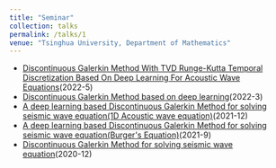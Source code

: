 ```yaml
---
title: "Seminar"
collection: talks
permalink: /talks/1
venue: "Tsinghua University, Department of Mathematics"
---
```


* [Discontinuous Galerkin Method With TVD Runge-Kutta Temporal Discretization Based On Deep Learning For Acoustic Wave Equations](https://github.com/changyf98/changyf98.github.io/blob/master/files/slide.pdf)(2022-5)
* [Discontinuous Galerkin Method based on deep learning](https://github.com/changyf98/changyf98.github.io/blob/master/files/Discontinuous%20Galerkin%20Method%20based%20on%20deep%20learning.pdf)(2022-3)
* [A deep learning based Discontinuous Galerkin Method for solving seismic wave equation(1D Acoustic wave equation)](https://github.com/changyf98/changyf98.github.io/blob/master/files/20211201.pdf)(2021-12)
* [A deep learning based Discontinuous Galerkin Method for solving seismic wave equation(Burger's Equation)](https://github.com/changyf98/changyf98.github.io/blob/master/files/adeep.pdf)(2021-9)
* [Discontinuous Galerkin Method for solving seismic wave equation](https://github.com/changyf98/changyf98.github.io/blob/master/files/%E9%97%B4%E6%96%AD%E6%9C%89%E9%99%90%E5%85%83%E6%B1%82%E8%A7%A3%E5%9C%B0%E9%9C%87%E6%B3%A2%E5%8A%A8%E6%96%B9%E7%A8%8B%E7%9A%84%E7%A0%94%E7%A9%B6%E8%BF%9B%E5%B1%95.pdf)(2020-12)
